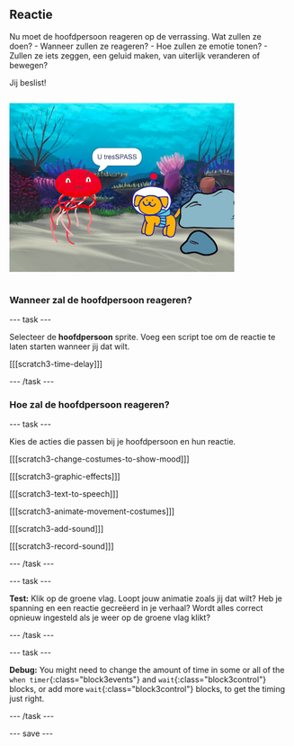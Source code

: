 ## Reactie

<div style="display: flex; flex-wrap: wrap">
<div style="flex-basis: 200px; flex-grow: 1; margin-right: 15px;">
Nu moet de hoofdpersoon reageren op de verrassing. Wat zullen ze doen? 
- Wanneer zullen ze reageren?
- Hoe zullen ze emotie tonen? 
- Zullen ze iets zeggen, een geluid maken, van uiterlijk veranderen of bewegen? 

Jij beslist!
</div>
<div>

![Het 'Overtreder'-project dat de reactie op de verrassing laat zien.](images/tresspass.png)

</div>
</div>

### Wanneer zal de hoofdpersoon reageren?

--- task ---

Selecteer de **hoofdpersoon** sprite. Voeg een script toe om de reactie te laten starten wanneer jij dat wilt.

[[[scratch3-time-delay]]]

--- /task ---

### Hoe zal de hoofdpersoon reageren?

--- task ---

Kies de acties die passen bij je hoofdpersoon en hun reactie.

[[[scratch3-change-costumes-to-show-mood]]]

[[[scratch3-graphic-effects]]]

[[[scratch3-text-to-speech]]]

[[[scratch3-animate-movement-costumes]]]

[[[scratch3-add-sound]]]

[[[scratch3-record-sound]]]

--- /task ---

--- task ---

**Test:** Klik op de groene vlag. Loopt jouw animatie zoals jij dat wilt? Heb je spanning en een reactie gecreëerd in je verhaal? Wordt alles correct opnieuw ingesteld als je weer op de groene vlag klikt?

--- /task ---

--- task ---

**Debug:** You might need to change the amount of time in some or all of the `when timer`{:class="block3events"} and `wait`{:class="block3control"} blocks, or add more `wait`{:class="block3control"} blocks, to get the timing just right.

--- /task ---

--- save ---
